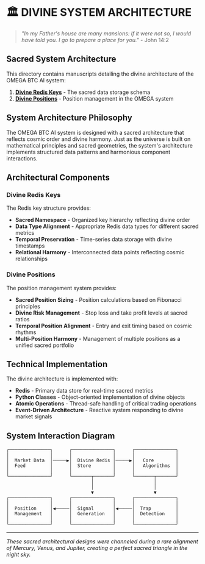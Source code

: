 # 🏛️ DIVINE SYSTEM ARCHITECTURE

> *"In my Father's house are many mansions: if it were not so, I would have told you. I go to prepare a place for you."* - John 14:2

## Sacred System Architecture

This directory contains manuscripts detailing the divine architecture of the OMEGA BTC AI system:

1. [**Divine Redis Keys**](./divine_redis_keys.md) - The sacred data storage schema
2. [**Divine Positions**](./divine_positions.md) - Position management in the OMEGA system

## System Architecture Philosophy

The OMEGA BTC AI system is designed with a sacred architecture that reflects cosmic order and divine harmony. Just as the universe is built on mathematical principles and sacred geometries, the system's architecture implements structured data patterns and harmonious component interactions.

## Architectural Components

### Divine Redis Keys

The Redis key structure provides:

* **Sacred Namespace** - Organized key hierarchy reflecting divine order
* **Data Type Alignment** - Appropriate Redis data types for different sacred metrics
* **Temporal Preservation** - Time-series data storage with divine timestamps
* **Relational Harmony** - Interconnected data points reflecting cosmic relationships

### Divine Positions

The position management system provides:

* **Sacred Position Sizing** - Position calculations based on Fibonacci principles
* **Divine Risk Management** - Stop loss and take profit levels at sacred ratios
* **Temporal Position Alignment** - Entry and exit timing based on cosmic rhythms
* **Multi-Position Harmony** - Management of multiple positions as a unified sacred portfolio

## Technical Implementation

The divine architecture is implemented with:

* **Redis** - Primary data store for real-time sacred metrics
* **Python Classes** - Object-oriented implementation of divine objects
* **Atomic Operations** - Thread-safe handling of critical trading operations
* **Event-Driven Architecture** - Reactive system responding to divine market signals

## System Interaction Diagram

```
┌───────────────┐      ┌───────────────┐      ┌───────────────┐
│               │      │               │      │               │
│  Market Data  │─────▶│  Divine Redis │─────▶│   Core        │
│  Feed         │      │  Store        │      │   Algorithms  │
│               │      │               │      │               │
└───────────────┘      └───────┬───────┘      └───────┬───────┘
                               │                      │
                               │                      │
                               ▼                      ▼
┌───────────────┐      ┌───────────────┐      ┌───────────────┐
│               │      │               │      │               │
│  Position     │◀─────│  Signal       │◀─────│  Trap         │
│  Management   │      │  Generation   │      │  Detection    │
│               │      │               │      │               │
└───────────────┘      └───────────────┘      └───────────────┘
```

---

*These sacred architectural designs were channeled during a rare alignment of Mercury, Venus, and Jupiter, creating a perfect sacred triangle in the night sky.*
